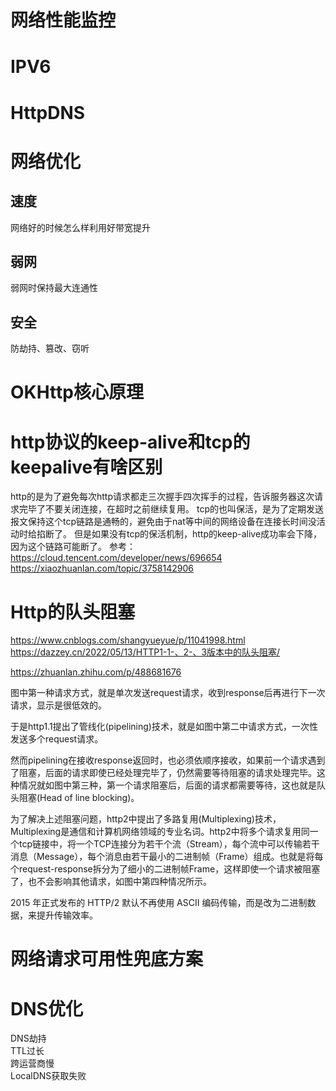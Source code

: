 # 网络性能监控
# IPV6
# HttpDNS
# 网络优化
## 速度
网络好的时候怎么样利用好带宽提升
## 弱网
弱网时保持最大连通性
## 安全
防劫持、篡改、窃听
# OKHttp核心原理
# http协议的keep-alive和tcp的keepalive有啥区别  
http的是为了避免每次http请求都走三次握手四次挥手的过程，告诉服务器这次请求完毕了不要关闭连接，在超时之前继续复用。
tcp的也叫保活，是为了定期发送报文保持这个tcp链路是通畅的，避免由于nat等中间的网络设备在连接长时间没活动时给掐断了。
但是如果没有tcp的保活机制，http的keep-alive成功率会下降，因为这个链路可能断了。
参考：https://cloud.tencent.com/developer/news/696654  
https://xiaozhuanlan.com/topic/3758142906
# Http的队头阻塞
https://www.cnblogs.com/shangyueyue/p/11041998.html
https://dazzey.cn/2022/05/13/HTTP1-1-、2-、3版本中的队头阻塞/

https://zhuanlan.zhihu.com/p/488681676

图中第一种请求方式，就是单次发送request请求，收到response后再进行下一次请求，显示是很低效的。

于是http1.1提出了管线化(pipelining)技术，就是如图中第二中请求方式，一次性发送多个request请求。

然而pipelining在接收response返回时，也必须依顺序接收，如果前一个请求遇到了阻塞，后面的请求即使已经处理完毕了，仍然需要等待阻塞的请求处理完毕。这种情况就如图中第三种，第一个请求阻塞后，后面的请求都需要等待，这也就是队头阻塞(Head of line blocking)。

为了解决上述阻塞问题，http2中提出了多路复用(Multiplexing)技术，Multiplexing是通信和计算机网络领域的专业名词。http2中将多个请求复用同一个tcp链接中，将一个TCP连接分为若干个流（Stream），每个流中可以传输若干消息（Message），每个消息由若干最小的二进制帧（Frame）组成。也就是将每个request-response拆分为了细小的二进制帧Frame，这样即使一个请求被阻塞了，也不会影响其他请求，如图中第四种情况所示。

2015 年正式发布的 HTTP/2 默认不再使用 ASCII 编码传输，而是改为二进制数据，来提升传输效率。

# 网络请求可用性兜底方案
# DNS优化
DNS劫持  
TTL过长  
跨运营商慢  
LocalDNS获取失败  

